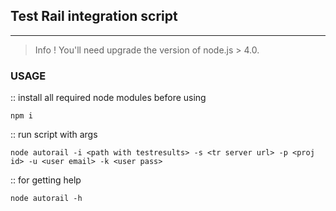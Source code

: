 ## Test Rail integration script
***

> Info !
> You'll need upgrade the version of node.js > 4.0.


### USAGE
:: install all required node modules before using

    npm i

:: run script with args

    node autorail -i <path with testresults> -s <tr server url> -p <proj id> -u <user email> -k <user pass>

:: for getting help

    node autorail -h
